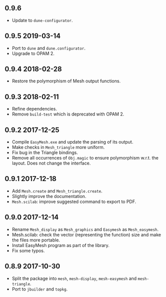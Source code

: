 0.9.6
-----

- Update to `dune-configurator`.

0.9.5 2019-03-14
----------------

- Port to `dune` and `dune.configurator`.
- Upgrade to OPAM 2.

0.9.4 2018-02-28
----------------

- Restore the polymorphism of Mesh output functions.

0.9.3 2018-02-11
----------------

- Refine dependencies.
- Remove `build-test` which is deprecated with OPAM 2.

0.9.2 2017-12-25
----------------

- Compile `EasyMesh.exe` and update the parsing of its output.
- Make checks in `Mesh_triangle` more uniform.
- Fix bug in the Triangle bindings.
- Remove all occurrences of `Obj.magic` to ensure polymorphism
  w.r.t. the layout.  Does not change the interface.

0.9.1 2017-12-18
----------------

- Add `Mesh.create` and `Mesh_triangle.create`.
- Slightly improve the documentation.
- `Mesh.scilab`: improve suggested command to export to PDF.

0.9.0 2017-12-14
----------------

- Rename `Mesh_display` as `Mesh_graphics` and `Easymesh` as
  `Mesh_easymesh`.
- Mesh.scilab: check the vector (representing the function) size and
  make the files more portable.
- Install EasyMesh program as part of the library.
- Fix some typos.

0.8.9 2017-10-30
----------------

- Split the package into `mesh`, `mesh-display`, `mesh-easymesh` and
  `mesh-triangle`.
- Port to `jbuilder` and `topkg`.
